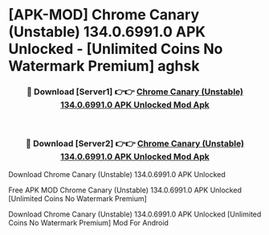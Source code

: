 # [APK-MOD] Chrome Canary (Unstable) 134.0.6991.0 APK Unlocked - [Unlimited Coins No Watermark Premium] aghsk



<div align="center">
<h3>🔴 Download [Server1] 👉👉 <a href="https://momento.my/?title=Chrome_Canary_(Unstable)_134.0.6991.0_APK_Unlocked">Chrome Canary (Unstable) 134.0.6991.0 APK Unlocked Mod Apk</a></h3><br>

<h3>🔴 Download [Server2] 👉👉 <a href="https://momento.my/?title=Chrome_Canary_(Unstable)_134.0.6991.0_APK_Unlocked">Chrome Canary (Unstable) 134.0.6991.0 APK Unlocked Mod Apk</a></h3>
</div>



Download Chrome Canary (Unstable) 134.0.6991.0 APK Unlocked 

Free APK MOD Chrome Canary (Unstable) 134.0.6991.0 APK Unlocked [Unlimited Coins No Watermark Premium]

Download Chrome Canary (Unstable) 134.0.6991.0 APK Unlocked [Unlimited Coins No Watermark Premium] Mod For Android
